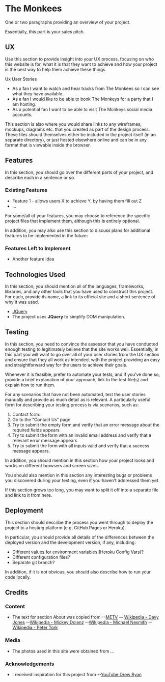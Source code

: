 # The Monkees

One or two paragraphs providing an overview of your project.

Essentially, this part is your sales pitch.

## UX

Use this section to provide insight into your UX process, focusing on who this website is for, what it is that they want to achieve and how your project is the best way to help them achieve these things.

Ux User Stories
- As a fan I want to watch and hear tracks from The Monkees so I can see what they have available.
- As a fan I would like to be able to book The Monkeys for a party that I am hosting.
- As a potential fan I want to be able to visit The Monkeys social media accounts. 

This section is also where you would share links to any wireframes, mockups, diagrams etc. that you created as part of the design process. These files should themselves either be included in the project itself (in an separate directory), or just hosted elsewhere online and can be in any format that is viewable inside the browser.

## Features

In this section, you should go over the different parts of your project, and describe each in a sentence or so.

### Existing Features
- Feature 1 - allows users X to achieve Y, by having them fill out Z
- ...

For some/all of your features, you may choose to reference the specific project files that implement them, although this is entirely optional.

In addition, you may also use this section to discuss plans for additional features to be implemented in the future:

### Features Left to Implement
- Another feature idea

## Technologies Used

In this section, you should mention all of the languages, frameworks, libraries, and any other tools that you have used to construct this project. For each, provide its name, a link to its official site and a short sentence of why it was used.

- [JQuery](https://jquery.com)
 - The project uses **JQuery** to simplify DOM manipulation.

## Testing

In this section, you need to convince the assessor that you have conducted enough testing to legitimately believe that the site works well. Essentially, in this part you will want to go over all of your user stories from the UX section and ensure that they all work as intended, with the project providing an easy and straightforward way for the users to achieve their goals.

Whenever it is feasible, prefer to automate your tests, and if you've done so, provide a brief explanation of your approach, link to the test file(s) and explain how to run them.

For any scenarios that have not been automated, test the user stories manually and provide as much detail as is relevant. A particularly useful form for describing your testing process is via scenarios, such as:

1. Contact form:
 1. Go to the "Contact Us" page
 2. Try to submit the empty form and verify that an error message about the required fields appears
 3. Try to submit the form with an invalid email address and verify that a relevant error message appears
 4. Try to submit the form with all inputs valid and verify that a success message appears.

In addition, you should mention in this section how your project looks and works on different browsers and screen sizes.

You should also mention in this section any interesting bugs or problems you discovered during your testing, even if you haven't addressed them yet.

If this section grows too long, you may want to split it off into a separate file and link to it from here.

## Deployment

This section should describe the process you went through to deploy the project to a hosting platform (e.g. GitHub Pages or Heroku).

In particular, you should provide all details of the differences between the deployed version and the development version, if any, including:
- Different values for environment variables (Heroku Config Vars)?
- Different configuration files?
- Separate git branch?

In addition, if it is not obvious, you should also describe how to run your code locally.

## Credits

### Content
- The text for section About was copied from
--[METV](https://www.metv.com/lists/10-things-you-might-not-know-about-the-monkees)
-- [Wikipedia - Davy Jones](https://www.metv.com/lists/10-things-you-might-not-know-about-the-monkees) 
--[Wikipedia - Mickey Dolenz](https://en.wikipedia.org/wiki/Micky_Dolenz)
--[Wikipedia - Michael Nesmith](https://en.wikipedia.org/wiki/Michael_Nesmith)
--[Wikipedia - Peter Tork](https://en.wikipedia.org/wiki/Peter_Tork)

### Media
- The photos used in this site were obtained from ...

### Acknowledgements

- I received inspiration for this project from
--[YouTube Drew Ryan](https://www.youtube.com/watch?v=Ht1F9KuhJO4&t=185s)
